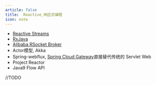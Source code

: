 ```yaml
---
article: false
title:  Reactive_响应式编程
icon: note
---
```

* [Reactive Streams](https://github.com/reactive-streams/reactive-streams-jvm)
* [RxJava](https://github.com/ReactiveX/RxJava)
* [Alibaba RSocket Broker](https://github.com/alibaba/alibaba-rsocket-broker)
* Actor模型, Akka
* Spring-webflux, [Spring Cloud Gateway](https://spring.io/projects/spring-cloud-gateway)直接替代传统的 Servlet Web
* Project Reactor
* Java9 Flow API

//TODO
